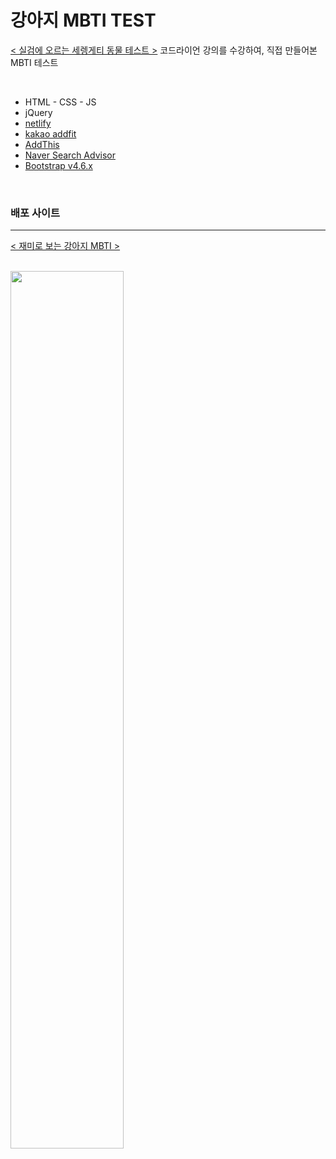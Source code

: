 # 강아지 MBTI TEST

[< 실검에 오르는 세렝게티 동물 테스트 >](https://www.codelion.net/catalog/Q291cnNlTm9kZTpqbW9r) 코드라이언 강의를 수강하여, 직접 만들어본 MBTI 테스트

<br>

- HTML - CSS - JS
- jQuery
- [netlify](https://www.netlify.com/)
- [kakao addfit](https://adfit.kakao.com/info)
- [AddThis](https://www.addthis.com/)
- [Naver Search Advisor](https://searchadvisor.naver.com/)
- [Bootstrap v4.6.x](https://getbootstrap.com/)

<br>

### 배포 사이트
---

[< 재미로 보는 강아지 MBTI >](https://dog-mbti-dmaolon.netlify.app/)

<br>

<img src = "https://user-images.githubusercontent.com/73464584/174506679-8579252e-91d2-47a2-a944-32c8c2745408.gif" width = "60%" height = "60%">

